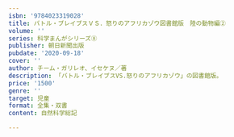 ```yaml
---
isbn: '9784023319028'
title: バトル・ブレイブスＶＳ．怒りのアフリカゾウ図書館版　陸の動物編②
volume: ''
series: 科学まんがシリーズ⑧
publisher: 朝日新聞出版
pubdate: '2020-09-18'
cover: ''
author: チーム・ガリレオ、イセケヌ／著
description: 「バトル・ブレイブスVS.怒りのアフリカゾウ」の図書館版。
price: '1500'
genre: ''
target: 児童
format: 全集・双書
content: 自然科学総記

---
```

